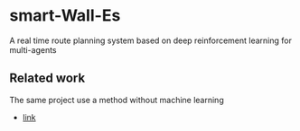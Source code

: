 # smart-Wall-Es

A real time route planning system based on deep reinforcement learning for multi-agents

## Related work

The same project use a method without machine learning

- [link](https://github.com/yoshonabee/Wall-Es)
